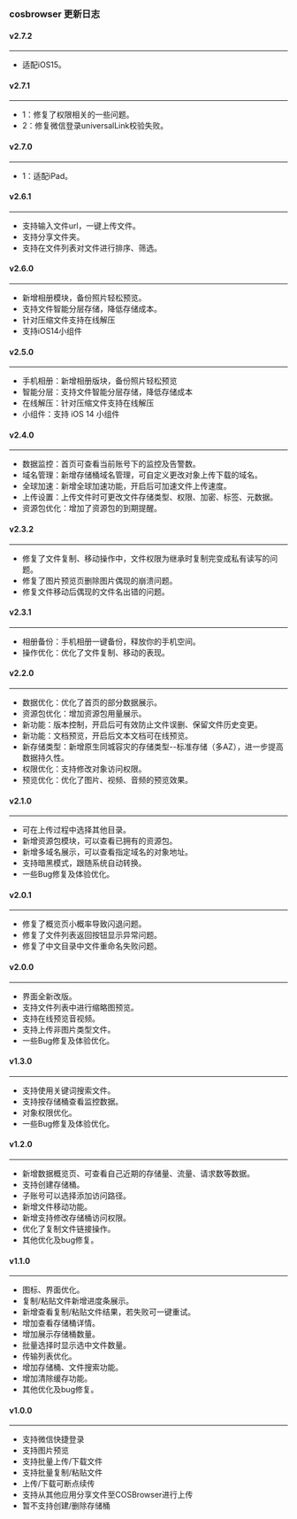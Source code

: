 ### cosbrowser 更新日志

#### v2.7.2
----
* 适配iOS15。


#### v2.7.1
----
* 1：修复了权限相关的一些问题。
* 2：修复微信登录universalLink校验失败。

#### v2.7.0
----
* 1：适配iPad。

#### v2.6.1
----
* 支持输入文件url，一键上传文件。
* 支持分享文件夹。
* 支持在文件列表对文件进行排序、筛选。

#### v2.6.0
----
* 新增相册模块，备份照片轻松预览。
* 支持文件智能分层存储，降低存储成本。
* 针对压缩文件支持在线解压
* 支持iOS14小组件

#### v2.5.0
----
* 手机相册：新增相册版块，备份照片轻松预览
* 智能分层：支持文件智能分层存储，降低存储成本
* 在线解压：针对压缩文件支持在线解压
* 小组件：支持 iOS 14 小组件

#### v2.4.0
----
* 数据监控：首页可查看当前账号下的监控及告警数。
* 域名管理：新增存储桶域名管理，可自定义更改对象上传下载的域名。
* 全球加速：新增全球加速功能，开启后可加速文件上传速度。
* 上传设置：上传文件时可更改文件存储类型、权限、加密、标签、元数据。
* 资源包优化：增加了资源包的到期提醒。

#### v2.3.2
----
* 修复了文件复制、移动操作中，文件权限为继承时复制完变成私有读写的问题。
* 修复了图片预览页删除图片偶现的崩溃问题。
* 修复文件移动后偶现的文件名出错的问题。

#### v2.3.1
----
* 相册备份：手机相册一键备份，释放你的手机空间。
* 操作优化：优化了文件复制、移动的表现。

#### v2.2.0
----
* 数据优化：优化了首页的部分数据展示。
* 资源包优化：增加资源包用量展示。
* 新功能：版本控制，开启后可有效防止文件误删、保留文件历史变更。
* 新功能：文档预览，开启后文本文档可在线预览。
* 新存储类型：新增原生同城容灾的存储类型--标准存储（多AZ），进一步提高数据持久性。
* 权限优化：支持修改对象访问权限。
* 预览优化：优化了图片、视频、音频的预览效果。

#### v2.1.0
----
* 可在上传过程中选择其他目录。
* 新增资源包模块，可以查看已拥有的资源包。
* 新增多域名展示，可以查看指定域名的对象地址。
* 支持暗黑模式，跟随系统自动转换。
* 一些Bug修复及体验优化。

#### v2.0.1
----
* 修复了概览页小概率导致闪退问题。
* 修复了文件列表返回按钮显示异常问题。
* 修复了中文目录中文件重命名失败问题。


#### v2.0.0
----
* 界面全新改版。
* 支持文件列表中进行缩略图预览。
* 支持在线预览音视频。
* 支持上传非图片类型文件。
* 一些Bug修复及体验优化。

#### v1.3.0
----
* 支持使用关键词搜索文件。
* 支持按存储桶查看监控数据。
* 对象权限优化。
* 一些Bug修复及体验优化。


#### v1.2.0
----
* 新增数据概览页、可查看自己近期的存储量、流量、请求数等数据。
* 支持创建存储桶。
* 子账号可以选择添加访问路径。
* 新增文件移动功能。
* 新增支持修改存储桶访问权限。
* 优化了复制文件链接操作。
* 其他优化及bug修复。

#### v1.1.0
----
* 图标、界面优化。
* 复制/粘贴文件新增进度条展示。
* 新增查看复制/粘贴文件结果，若失败可一键重试。
* 增加查看存储桶详情。
* 增加展示存储桶数量。
* 批量选择时显示选中文件数量。
* 传输列表优化。
* 增加存储桶、文件搜索功能。
* 增加清除缓存功能。
* 其他优化及bug修复。

#### v1.0.0
-----
* 支持微信快捷登录
* 支持图片预览
* 支持批量上传/下载文件
* 支持批量复制/粘贴文件
* 上传/下载可断点续传
* 支持从其他应用分享文件至COSBrowser进行上传
* 暂不支持创建/删除存储桶

